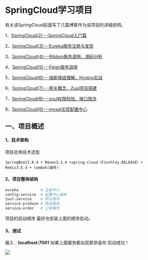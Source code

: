 # SpringCloud学习项目

有关该SpringCloud前面写了几篇博客作为该项目的详细说明。

1、[SpringCloud(2)---SpringCloud入门篇](https://www.cnblogs.com/qdhxhz/p/9357357.html)

2、[SpringCloud(3)---Eureka服务注册与发现](https://www.cnblogs.com/qdhxhz/p/9357502.html)

3、[SpringCloud(4)---Ribbon服务调用，源码分析](https://www.cnblogs.com/qdhxhz/p/9568481.html)

4、[SpringCloud(5)---Feign服务调用](https://www.cnblogs.com/qdhxhz/p/9571600.html)

5、[SpringCloud(6)---熔断降级理解、Hystrix实战](https://www.cnblogs.com/qdhxhz/p/9581440.html)

6、[SpringCloud(7)---网关概念、Zuul项目搭建](https://www.cnblogs.com/qdhxhz/p/9594521.html)

7、[SpringCloud(8)---zuul权限校验、接口限流](https://www.cnblogs.com/qdhxhz/p/9601170.html)

8、[SpringCloud(9)---mysql实现配置中心](https://www.cnblogs.com/qdhxhz/p/9624386.html)



## 一、项目概述

#### 1、技术架构

项目总体技术选型

```
SpringBoot2.0.4 + Maven3.5.4 +spring-cloud（Finchley.RELEASE）+ Redis3.5.4 + lombok(插件)
```

#### 2、项目整体结构

```makefile
eureka          # 注册中心
config-service  # 配置中心服务
zuul-service    # 网关服务
service-produce # 商品服务
service-order   # 订单服务
```

项目的启动顺序 最好也安装上面的顺序启动。

#### 3、测试

输入：**localhost:7001**  如果上面服务都出现那恭喜你 启动成功！

![](https://img2018.cnblogs.com/blog/1090617/201907/1090617-20190712190945077-771945780.png)

<br>

